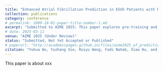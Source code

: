 ```yaml
---
title: "Enhanced Atrial Fibrillation Prediction in ESUS Patients with Pre-training and Transfer Learning"
collection: publications
category: conference
# permalink: 2009-10-01-paper-title-number-1.md
excerpt: "Submitted to AIME 2025: This paper explores pre-training and transfer learning approaches to enhance atrial fibrillation (AF) prediction in ESUS patients."
# date: 2025-03-11
venue: "AIME 2025 (Under Review)"
status: "Submitted, Not Yet Accepted or Published"
# paperurl: "http://academicpages.github.io/files/aime2025_af_prediction.pdf"
citation: "Yuhua Wu, Yuzhang Xie, Ruiyu Wang, Fadi Nahab, Xiao Hu, and Carl Yang. (2025). 'Enhanced Atrial Fibrillation Prediction in ESUS Patients with Pre-training and Transfer Learning.' <i>Submitted to AIME 2025</i>."
---
```

This paper is about xxx
